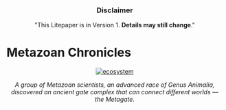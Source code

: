 <center>

### Disclaimer

"This Litepaper is in Version 1. **Details may still change**."

</center>

# Metazoan Chronicles

<center>
<a href="../../../assets/images/metazoan-banner.png" target="blank"><img src="../../../assets/images/metazoan-banner.png" alt="ecosystem"></a>

<i>A group of Metazoan scientists, an advanced race of Genus Animalia, discovered an ancient gate complex that can connect different worlds — the Metagate.</i>

</center>
